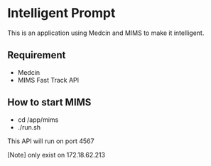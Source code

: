 # Intelligent Prompt

This is an application using Medcin and MIMS to make it intelligent.

## Requirement

* Medcin
* MIMS Fast Track API

## How to start MIMS

* cd /app/mims
* ./run.sh

This API will run on port 4567

[Note] only exist on 172.18.62.213